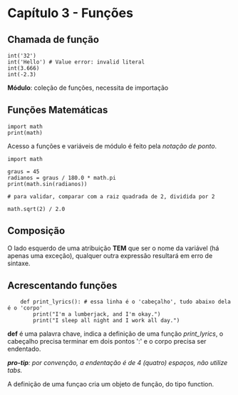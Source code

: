 # Capítulo 3 - Funções

## Chamada de função

```
int('32')
int('Hello') # Value error: invalid literal
int(3.666)
int(-2.3)
```

__Módulo__: coleção de funções, necessita de importação

## Funções Matemáticas

```
import math
print(math)
```

Acesso a funções e variáveis de módulo é feito pela _notação de ponto_.

```
import math

graus = 45
radianos = graus / 180.0 * math.pi
print(math.sin(radianos))

# para validar, comparar com a raiz quadrada de 2, dividida por 2

math.sqrt(2) / 2.0
```


## Composição

O lado esquerdo de uma atribuição __TEM__ que ser o nome da variável (há apenas uma exceção), qualquer outra expressão resultará em erro de sintaxe.

## Acrescentando funções

```
    def print_lyrics(): # essa linha é o 'cabeçalho', tudo abaixo dela é o 'corpo'
        print("I'm a lumberjack, and I'm okay.")
        print("I sleep all night and I work all day.")
```

__def__ é uma palavra chave, indica a definição de uma função _print\_lyrics_, o cabeçalho precisa terminar em dois pontos ':' e o corpo precisa ser endentado.

*__pro-tip__: por convenção, a endentação é de 4 (quatro) espaços, não utilize tabs.*

A definição de uma funçao cria um objeto de função, do tipo function.




